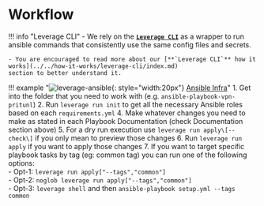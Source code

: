 # Workflow

!!! info "Leverage CLI"
    - We rely on the [**`Leverage CLI`**](../leverage-cli/install-leverage-cli.md) as a wrapper to run ansible commands
    that consistently use the same config files and secrets.

    - You are encouraged to read more about our [**`Leverage CLI`** how it works](../../how-it-works/leverage-cli/index.md)
    section to better understand it.

!!! example "![leverage-ansible](../../assets/images/logos/ansible.png "Leverage"){: style="width:20px"} [Ansible Infra](https://github.com/binbashar/le-ansible-infra)"
    1. Get into the folder that you need to work with (e.g. `ansible-playbook-vpn-pritunl`)
    2. Run `leverage run init` to get all the necessary Ansible roles based on each `requirements.yml`
    4. Make whatever changes you need to make as stated in each Playbook Documentation (check Documentation section above)
    5. For a dry run execution use `leverage run apply\[--check\]` if you only mean to preview those changes
    6. Run `leverage run apply` if you want to apply those changes
    7. If you want to target specific playbook tasks by tag (eg: common tag) you can run one of the following options:        
        - Opt-1:  `leverage run apply["--tags","common"]`     
        - Opt-2:  `noglob leverage run apply["--tags","common"]`      
        - Opt-3:  `leverage shell` and then `ansible-playbook setup.yml --tags common`  
